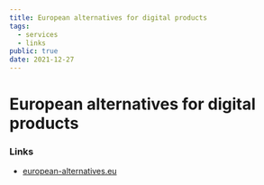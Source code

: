 ```yaml
---
title: European alternatives for digital products
tags:
  - services
  - links
public: true
date: 2021-12-27
---
```


# European alternatives for digital products

### Links

* [european-alternatives.eu](https://european-alternatives.eu)
